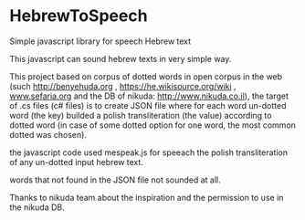 # HebrewToSpeech
Simple javascript library for speech Hebrew text  

This javascript can sound hebrew texts in very simple way.  

This project based on corpus of dotted words in open corpus in the web (such http://benyehuda.org , https://he.wikisource.org/wiki , www.sefaria.org and the DB of nikuda: http://www.nikuda.co.il), the target of .cs files (c# files) is to create JSON file where for each word un-dotted word (the key) builded a polish transliteration (the value) according to dotted word (in case of some dotted option for one word, the most common dotted was chosen).

the javascript code used mespeak.js for speeach the polish transliteration of any un-dotted input hebrew text.

words that not found in the JSON file not sounded at all.

Thanks to nikuda team about the inspiration and the permission to use in the nikuda DB.
